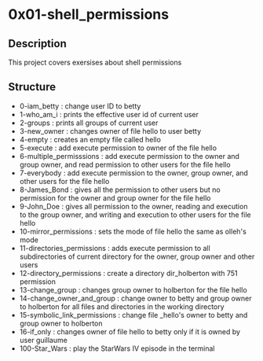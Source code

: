 # 0x01-shell_permissions
## Description
This project covers exersises about shell permissions
## Structure
* 0-iam_betty : change user ID to betty
* 1-who_am_i : prints the effective user id of current user
* 2-groups : prints all groups of current user
* 3-new_owner : changes owner of file hello to user betty
* 4-empty : creates an empty file called hello
* 5-execute : add execute permission to owner of the file hello
* 6-multiple_permisssions : add execute permission to the owner and group owner, and read permission to other users for the file hello
* 7-everybody : add execute permission to the owner, group owner, and other users for the file hello
* 8-James_Bond : gives all the permission to other users but no permission for the owner and group owner for the file hello
* 9-John_Doe : gives all permission to the owner, reading and execution to the group owner, and writing and execution to other users for the file hello
* 10-mirror_permissions : sets the mode of file hello the same as olleh's mode
* 11-directories_permissions : adds execute permission to all subdirectories of current directory for the owner, group owner and other users
* 12-directory_permissions : create a directory dir_holberton with 751 permission
* 13-change_group : changes group owner to holberton for the file hello
* 14-change_owner_and_group : change owner to betty and group owner to holberton for all files and directories in the working directory
* 15-symbolic_link_permissions : change file _hello's owner to betty and group owner to holberton
* 16-if_only : changes owner of file hello to betty only if it is owned by user guillaume
* 100-Star_Wars : play the StarWars IV episode in the terminal
